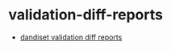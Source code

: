 # validation-diff-reports

- [dandiset validation diff reports](./reports/diff_reports/dandiset/summary.md)